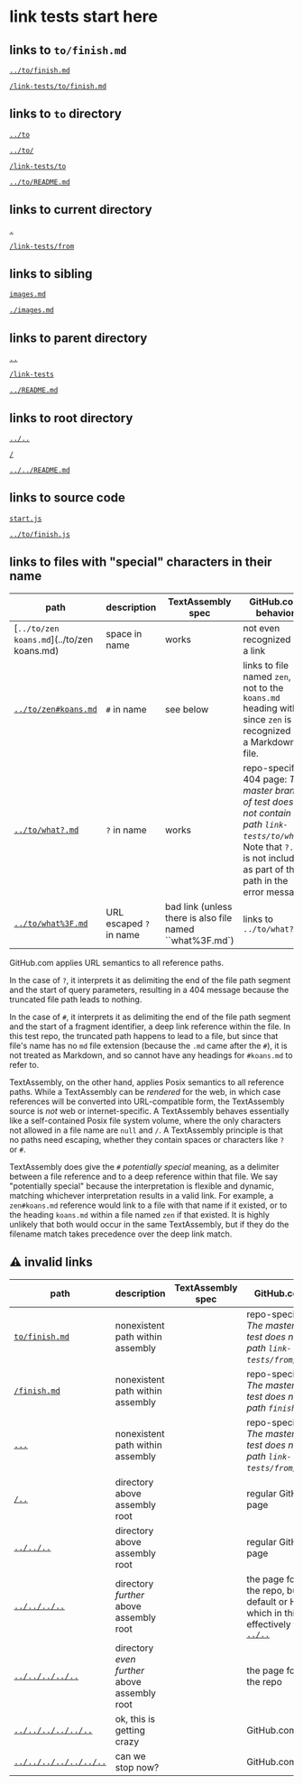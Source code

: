 # link tests start here

## links to `to/finish.md`

[`../to/finish.md`](../to/finish.md)

[`/link-tests/to/finish.md`](/link-tests/to/finish.md)


## links to `to` directory

[`../to`](../to)

[`../to/`](../to/)

[`/link-tests/to`](/link-tests/to)

[`../to/README.md`](../to/README.md)


## links to current directory

[`.`](.)

[`/link-tests/from`](/link-tests/from)


## links to sibling

[`images.md`](images.md)

[`./images.md`](./images.md)


## links to parent directory

[`..`](..)

[`/link-tests`](/link-tests)

[`../README.md`](../README.md)


## links to root directory

[`../..`](../..)

[`/`](/)

[`../../README.md`](../../README.md)


## links to source code

[`start.js`](start.js)

[`../to/finish.js`](../to/finish.js)


## links to files with "special" characters in their name

| path                                       | description   | TextAssembly spec | GitHub.com behavior                                          |
| ------------------------------------------ | ------------- | ----------------- | ------------------------------------------------------------ |
| [`../to/zen koans.md`](../to/zen koans.md) | space in name | works | not even recognized as a link                                |
| [`../to/zen#koans.md`](../to/zen#koans.md) | `#` in name   | see below | links to file named `zen`, but not to the `koans.md` heading within since `zen` is not recognized as a Markdown file. |
| [`../to/what?.md`](../to/what?.md)         | `?` in name   | works | repo-specific 404 page: *The master branch of test does not contain the path `link-tests/to/what`.* Note that `?.md` is not included as part of the path in the error message. |
| [`../to/what%3F.md`](../to/what%3F.md)         | URL escaped `?` in name   | bad link (unless there is also file named ``what%3F.md`) | links to `../to/what?.md` |

GitHub.com applies URL semantics to all reference paths.

In the case of `?`, it interprets it as delimiting the end of the file path segment and the start of query parameters, resulting in a 404 message because the truncated file path leads to nothing.

In the case of `#`, it interprets it as delimiting the end of the file path segment and the start of a fragment identifier, a deep link reference within the file. In this test repo, the truncated path happens to lead to a file, but since that file's name has no `md` file extension (because the `.md` came after the `#`), it is not treated as Markdown, and so cannot have any headings for `#koans.md` to refer to.

TextAssembly, on the other hand, applies Posix semantics to all reference paths. While a TextAssembly can be *rendered* for the web, in which case references will be converted into URL-compatible form, the TextAssembly source is *not* web or internet-specific. A TextAssembly behaves essentially like a self-contained Posix file system volume, where the only characters not allowed in a file name are `null` and `/`. A TextAssembly principle is that no paths need escaping, whether they contain spaces or characters like `?` or
`#`.

TextAssembly does give the `#` *potentially special* meaning, as a delimiter between a file reference and to a deep reference within that file. We say "potentially special" because the interpretation is flexible and dynamic, matching whichever interpretation results in a valid link. For example, a `zen#koans.md` reference would link to a file with that name if it existed, or to the heading `koans.md` within a file named `zen` if that existed. It is highly unlikely that both would occur in the same TextAssembly, but if they do the filename match takes precedence over the deep link match.


## ⚠️ invalid links

| path                                           | description                                  | TextAssembly spec | GitHub.com behavior                                                                                                                  |
|------------------------------------------------|----------------------------------------------|-------------------|--------------------------------------------------------------------------------------------------------------------------------------|
| [`to/finish.md`](to/finish.md)                 | nonexistent path within assembly             |                   | repo-specific 404 page: *The master branch of test does not contain the path `link-tests/from/to/finish.md`.*                        |
| [`/finish.md`](/finish.md)                     | nonexistent path within assembly             |                   | repo-specific 404 page: *The master branch of test does not contain the path `finish.md`.*                                           |
| [`...`](...)                                   | nonexistent path within assembly             |                   | repo-specific 404 page: *The master branch of test does not contain the path `link-tests/from/...`.*                                 |
| [`/..`](/..)                                   | directory above assembly root                |                   | regular GitHub.com  404 page                                                                                                         |
| [`../../..`](../../..)                         | directory above assembly root                |                   | regular GitHub.com  404 page                                                                                                         |
| [`../../../..`](../../../..)                   | directory *further* above assembly root      |                   | the page for the root of the repo, but to the default or HEAD branch, which in this case is effectively the same as [`../..`](../..) |
| [`../../../../..`](../../../../..)             | directory *even further* above assembly root |                   | the page for the owner of the repo                                                                                                   |
| [`../../../../../..`](../../../../../..)       | ok, this is getting crazy                    |                   | GitHub.com home page                                                                                                                 |
| [`../../../../../../..`](../../../../../../..) | can we stop now?                             |                   | GitHub.com home page                                                                                                                 |

